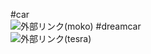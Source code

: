 #car<br>
![外部リンク(moko)](https://upload.wikimedia.org/wikipedia/commons/6/68/Nissan_Moco_2002.JPG)
#dreamcar<br>
![外部リンク(tesra)](https://upload.wikimedia.org/wikipedia/commons/8/83/Tesla_Model_3_parked%2C_front_driver_side.jpg)
